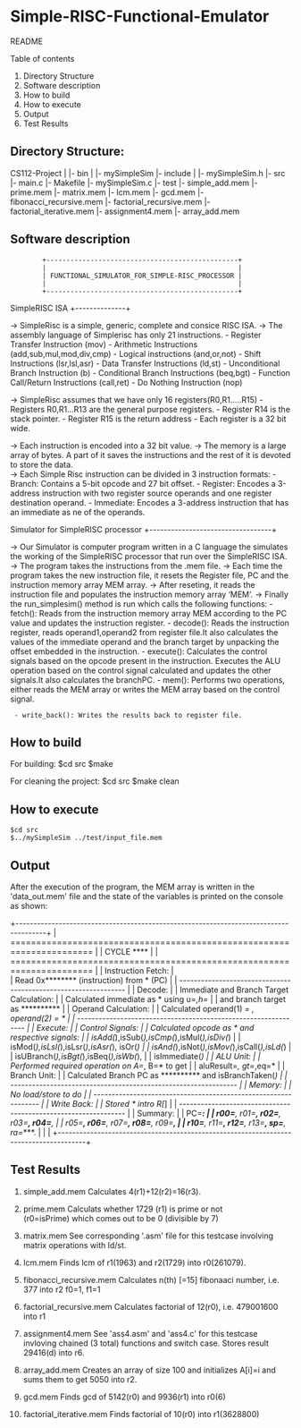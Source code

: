 # Simple-RISC-Functional-Emulator


README

Table of contents
1. Directory Structure
2. Software description      
3. How to build
4. How to execute
5. Output
6. Test Results

Directory Structure:
--------------------
CS112-Project
  |
  |- bin
      |
      |- mySimpleSim
  |- include
      |
      |- mySimpleSim.h
  |- src
      |- main.c
      |- Makefile
      |- mySimpleSim.c
  |- test
      |- simple_add.mem
      |- prime.mem
      |- matrix.mem
      |- lcm.mem
      |- gcd.mem
      |- fibonacci_recursive.mem
      |- factorial_recursive.mem
      |- factorial_iterative.mem
      |- assignment4.mem
      |- array_add.mem 
      
      
Software description      
--------------------

            +------------------------------------------------+
            |                                                |
            | FUNCTIONAL_SIMULATOR_FOR_SIMPLE-RISC_PROCESSOR |
            |                                                |
            +------------------------------------------------+


  SimpleRISC ISA
 +--------------+

-> SimpleRisc is a simple, generic, complete and consice RISC ISA.
-> The assembly language of Simplerisc has only 21 instructions.
    - Register Transfer Instruction (mov)
    - Arithmetic Instructions (add,sub,mul,mod,div,cmp)
    - Logical instructions (and,or,not)
    - Shift Instructions (lsr,lsl,asr)
    - Data Transfer Instructions (ld,st)
    - Unconditional Branch Instruction (b)
    - Conditional Branch Instructions (beq,bgt)
    - Function Call/Return Instructions (call,ret)
    - Do Nothing Instruction (nop)

-> SimpleRisc assumes that we have only 16 registers(R0,R1.....R15)
    - Registers R0,R1...R13 are the general purpose registers.
    - Register R14 is the stack pointer.
    - Register R15 is the return address
    - Each register is a 32 bit wide.

-> Each instruction is encoded into a 32 bit value.
-> The memory is a large array of bytes. A part of it saves the 
   instructions and the rest of it is devoted to store the data.     
-> Each Simple Risc instruction can be divided in 3 instruction formats:
    - Branch:    Contains a 5-bit opcode and 27 bit offset.
    - Register:  Encodes a 3-address instruction with two register source 
                 operands and one register destination operand.
    - Immediate: Encodes a 3-address instruction that has an immediate as 
                 ne of the operands.






  Simulator for SimpleRISC processor
 +----------------------------------+

 -> Our Simulator is computer program written in a C language the simulates the 
    working of the SimpleRISC processor that run over the SimpleRISC ISA.
 -> The program takes the instructions from the .mem file.
 -> Each time the program takes the new instruction file, it resets the Register 
    file, PC and the instruction memory array MEM array.
 -> After reseting, it reads the instruction file and populates the instruction
    memory array ‘MEM’.
 -> Finally the run_simplesim() method is run which calls the following
    functions:
     - fetch(): Reads from the instruction memory array MEM according to the PC
                value and updates the instruction register.
     - decode(): Reads the instruction register, reads operand1,operand2 from
                 register file.It also calculates the values of the immediate 
                 operand and the branch target by unpacking the offset embedded
                 in the instruction.
     - execute(): Calculates the control signals based on the opcode present in
                  the instruction. Executes the ALU operation based on the
                  control signal calculated and updates the other signals.It 
                   also calculates the branchPC.
     - mem(): Performs two operations, either reads the MEM array or writes the
              MEM array based on the control signal.

     - write_back(): Writes the results back to register file.



How to build
------------
For building:
    $cd src
    $make

For cleaning the project:
    $cd src
    $make clean

How to execute
--------------
	$cd src
	$../mySimpleSim ../test/input_file.mem


Output
------
 After the execution of the program, the MEM array is written in the 
 'data_out.mem' file and the state of the variables is printed on the 
 console as shown:
 
 
+--------------------------------------------------------------------------------------+
 |        ======================================================================        |
 |        CYCLE ****                                                                    |
 |        ======================================================================        |
 |        Instruction Fetch:                                                            |  
 |             Read 0x******** (instruction) from * (PC)                                |
 |          ---------------------------------------------------------------             |
 |        Decode:                                                                       |
 |             Immediate and Branch Target Calculation:                                 |
 |                Calculated immediate as * using u=*,h=*                               | 
 |                and branch target as **********                                       |
 |             Operand Calculation:                                                     | 
 |                Calculated operand(1) = *, operand(2) = *                             |
 |             ---------------------------------------------------------------          | 
 |        Execute:                                                                      |
 |             Control Signals:                                                         |
 |                Calculated opcode as * and respective signals:                        |
 |                    isAdd(*),isSub(*),isCmp(*),isMul(*),isDiv(*)                      | 
 |                    isMod(*),isLsl(*),isLsr(*),isAsr(*), isOr(*)                      | 
 |                    isAnd(*),isNot(*),isMov(*),isCall(*),isLd(*)                      | 
 |                    isUBranch(*),isBgt(*),isBeq(*),isWb(*),                           |
 |                    isImmediate(*)                                                    |
 |             ALU Unit:                                                                |
 |                Performed required operation on A=*, B=* to get                       |
 |                aluResult=*, gt=*,eq=*                                                |
 |             Branch Unit:                                                             |
 |                Calculated Branch PC as ********** and isBranchTaken(*)               | 
 |             ---------------------------------------------------------------          |
 |        Memory:                                                                       |
 |           No load/store to do                                                        | 
 |           ---------------------------------------------------------------            |
 |        Write Back:                                                                   |
 |             Stored * intro R[*]                                                      |
 |             ---------------------------------------------------------------          | 
 |       Summary:                                                                       |
 |           PC=***:                                                                    |
 |             r00=****, r01=****, r02=****, r03=****, r04=****,                        |
 |             r05=****, r06=****, r07=****, r08=****, r09=****,                        |
 |             r10=****, r11=****, r12=****, r13=****, sp=****, ra=****.                |
 |                                                                                      |
 +--------------------------------------------------------------------------------------+



Test Results
--------------
1. simple_add.mem
    Calculates 4(r1)+12(r2)=16(r3).
    
2. prime.mem
    Calculats whether 1729 (r1) is prime or not  
    (r0=isPrime) which comes out to be 0 (divisible
    by 7)
    
3. matrix.mem
    See corresponding '.asm' file for this testcase 
    involving 
    matrix operations with ld/st.
    
4. lcm.mem
    Finds lcm of r1(1963) and r2(1729) into r0(261079).
    
5. fibonacci_recursive.mem
    Calculates n(th) [=15] fibonaaci number, i.e. 377 into 
    r2
    f0=1, f1=1
    
6. factorial_recursive.mem
    Calculates factorial of 12(r0), i.e. 479001600 into r1
    
7. assignment4.mem
    See 'ass4.asm' and 'ass4.c' for this testcase invloving 
    chained (3 total) functions and switch case.
    Stores result 29416(d) into r6.
    
8. array_add.mem
    Creates an array of size 100 and initializes A[i]=i and
    sums them to get 5050 into r2.
    
9. gcd.mem
	Finds gcd of 5142(r0) and 9936(r1) into r0(6)
	
10. factorial_iterative.mem
	Finds factorial of 10(r0) into r1(3628800)
